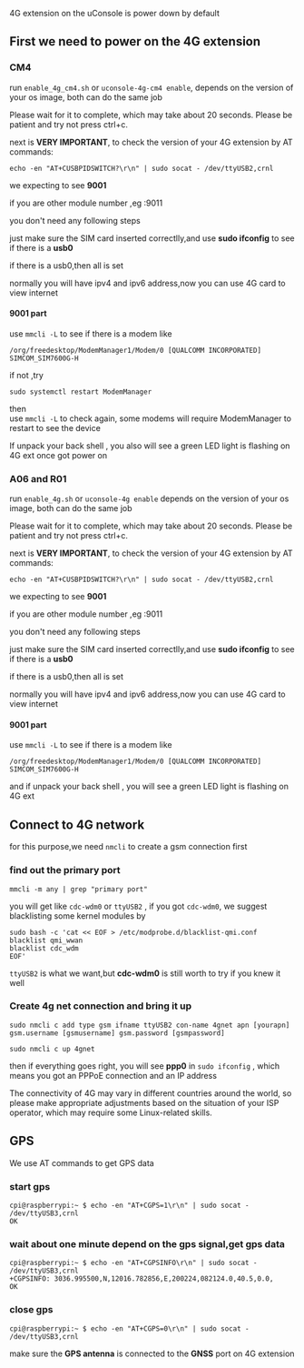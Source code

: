 4G extension on the uConsole is power down by default

## First we need to power on the 4G extension

### CM4 

run `enable_4g_cm4.sh` or `uconsole-4g-cm4 enable`, depends on the version of your os image, both can do the same job

Please wait for it to complete, which may take about 20 seconds. Please be patient and try not press ctrl+c.  

next is **VERY IMPORTANT**, to check the version of your 4G extension by AT commands:

```
echo -en "AT+CUSBPIDSWITCH?\r\n" | sudo socat - /dev/ttyUSB2,crnl
```

we expecting to see **9001**

if you are other module number ,eg :9011

you don't need any following steps

just make sure the SIM card inserted correctlly,and use **sudo ifconfig** to see if there is a **usb0** 

if there is a usb0,then all is set  

normally you will have ipv4 and ipv6 address,now you can use 4G card to view internet

#### 9001 part

use `mmcli -L` to see if there is a modem like 

```
/org/freedesktop/ModemManager1/Modem/0 [QUALCOMM INCORPORATED] SIMCOM_SIM7600G-H
```
if not ,try 
```
sudo systemctl restart ModemManager
``` 
then  
use `mmcli -L` to check again, some modems will require ModemManager to restart to see the device 

If unpack your back shell , you also will see a green LED light is flashing on 4G ext once got power on

### A06 and R01

run `enable_4g.sh` or `uconsole-4g enable` depends on the version of your os image, both can do the same job

Please wait for it to complete, which may take about 20 seconds. Please be patient and try not press ctrl+c.  

next is **VERY IMPORTANT**, to check the version of your 4G extension by AT commands:

```
echo -en "AT+CUSBPIDSWITCH?\r\n" | sudo socat - /dev/ttyUSB2,crnl
```

we expecting to see **9001**

if you are other module number ,eg :9011

you don't need any following steps

just make sure the SIM card inserted correctlly,and use **sudo ifconfig** to see if there is a **usb0** 

if there is a usb0,then all is set  

normally you will have ipv4 and ipv6 address,now you can use 4G card to view internet

#### 9001 part
use `mmcli -L` to see if there is a modem like 

```
/org/freedesktop/ModemManager1/Modem/0 [QUALCOMM INCORPORATED] SIMCOM_SIM7600G-H
```
and if unpack your back shell , you will see a green LED light is flashing on 4G ext

## Connect to 4G network

for this purpose,we need `nmcli` to create a gsm connection first

### find out the primary port

```
mmcli -m any | grep "primary port"

```
you will get like `cdc-wdm0` or  `ttyUSB2` , if you got `cdc-wdm0`, we suggest blacklisting some kernel modules by

```
sudo bash -c 'cat << EOF > /etc/modprobe.d/blacklist-qmi.conf
blacklist qmi_wwan
blacklist cdc_wdm
EOF'
```

`ttyUSB2` is what we want,but **cdc-wdm0** is still worth to try if you knew it well 
 
### Create 4g net connection and bring it up

```
sudo nmcli c add type gsm ifname ttyUSB2 con-name 4gnet apn [yourapn] gsm.username [gsmusername] gsm.password [gsmpassword]
```

```
sudo nmcli c up 4gnet
```

then if everything goes right, you will see **ppp0** in `sudo ifconfig` , which means you got an PPPoE connection and an IP address


The connectivity of 4G may vary in different countries around the world, so please make appropriate adjustments based on the situation of your ISP operator, which may require some Linux-related skills.

## GPS 

We use AT commands to get GPS data  

### start gps
```
cpi@raspberrypi:~ $ echo -en "AT+CGPS=1\r\n" | sudo socat - /dev/ttyUSB3,crnl
OK
```

### wait about one minute depend on the gps signal,get gps data
```
cpi@raspberrypi:~ $ echo -en "AT+CGPSINFO\r\n" | sudo socat - /dev/ttyUSB3,crnl
+CGPSINFO: 3036.995500,N,12016.782856,E,200224,082124.0,40.5,0.0,
OK
```

### close gps
```
cpi@raspberrypi:~ $ echo -en "AT+CGPS=0\r\n" | sudo socat - /dev/ttyUSB3,crnl
```

make sure the **GPS antenna** is connected to the **GNSS** port on 4G extension


